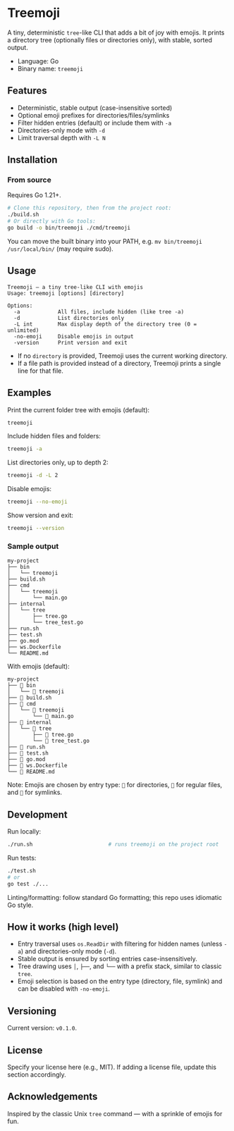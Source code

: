 # Treemoji

A tiny, deterministic `tree`-like CLI that adds a bit of joy with emojis. It prints a directory tree (optionally files or directories only), with stable, sorted output.

- Language: Go
- Binary name: `treemoji`

## Features
- Deterministic, stable output (case-insensitive sorted)
- Optional emoji prefixes for directories/files/symlinks
- Filter hidden entries (default) or include them with `-a`
- Directories-only mode with `-d`
- Limit traversal depth with `-L N`

## Installation

### From source
Requires Go 1.21+.

```bash
# Clone this repository, then from the project root:
./build.sh
# Or directly with Go tools:
go build -o bin/treemoji ./cmd/treemoji
```

You can move the built binary into your PATH, e.g. `mv bin/treemoji /usr/local/bin/` (may require sudo).

## Usage

```text
Treemoji — a tiny tree-like CLI with emojis
Usage: treemoji [options] [directory]

Options:
  -a            All files, include hidden (like tree -a)
  -d            List directories only
  -L int        Max display depth of the directory tree (0 = unlimited)
  -no-emoji     Disable emojis in output
  -version      Print version and exit
```

- If no `directory` is provided, Treemoji uses the current working directory.
- If a file path is provided instead of a directory, Treemoji prints a single line for that file.

## Examples

Print the current folder tree with emojis (default):

```bash
treemoji
```

Include hidden files and folders:

```bash
treemoji -a
```

List directories only, up to depth 2:

```bash
treemoji -d -L 2
```

Disable emojis:

```bash
treemoji --no-emoji
```

Show version and exit:

```bash
treemoji --version
```

### Sample output

```text
my-project
├── bin
│   └── treemoji
├── build.sh
├── cmd
│   └── treemoji
│       └── main.go
├── internal
│   └── tree
│       ├── tree.go
│       └── tree_test.go
├── run.sh
├── test.sh
├── go.mod
├── ws.Dockerfile
└── README.md
```

With emojis (default):

```text
my-project
├── 📁 bin
│   └── 📄 treemoji
├── 📄 build.sh
├── 📁 cmd
│   └── 📁 treemoji
│       └── 📄 main.go
├── 📁 internal
│   └── 📁 tree
│       ├── 📄 tree.go
│       └── 📄 tree_test.go
├── 📄 run.sh
├── 📄 test.sh
├── 📄 go.mod
├── 📄 ws.Dockerfile
└── 📄 README.md
```

Note: Emojis are chosen by entry type: `📁` for directories, `📄` for regular files, and `🔗` for symlinks.

## Development

Run locally:

```bash
./run.sh                        # runs treemoji on the project root
```

Run tests:

```bash
./test.sh
# or
go test ./...
```

Linting/formatting: follow standard Go formatting; this repo uses idiomatic Go style.

## How it works (high level)
- Entry traversal uses `os.ReadDir` with filtering for hidden names (unless `-a`) and directories-only mode (`-d`).
- Stable output is ensured by sorting entries case-insensitively.
- Tree drawing uses `│`, `├──`, and `└──` with a prefix stack, similar to classic `tree`.
- Emoji selection is based on the entry type (directory, file, symlink) and can be disabled with `-no-emoji`.

## Versioning
Current version: `v0.1.0`.

## License
Specify your license here (e.g., MIT). If adding a license file, update this section accordingly.

## Acknowledgements
Inspired by the classic Unix `tree` command — with a sprinkle of emojis for fun.
